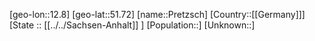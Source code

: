 ﻿---
location: [51.72,12.8]
type: City
tags:
- geo/City


SpocWebEntityId: 33519
isDeleted: false
confidential: public

---
[geo-lon::12.8]
[geo-lat::51.72]
[name::Pretzsch]
[Country::[[Germany]]]
[State :: [[../../Sachsen-Anhalt]] ]
[Population::]
[Unknown::]

